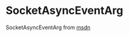 # SocketAsyncEventArg
SocketAsyncEventArg from [msdn][l1]

[l1]: https://msdn.microsoft.com/en-us/library/system.net.sockets.socketasynceventargs(v=vs.110).aspx
